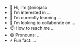 - 👋 Hi, I’m @miojaso
- 👀 I’m interested in ...
- 🌱 I’m currently learning ...
- 💞️ I’m looking to collaborate on ...
- 📫 How to reach me ...
- 😄 Pronouns: ...
- ⚡ Fun fact: ...

<!---
miojaso/miojaso is a ✨ special ✨ repository because its `README.md` (this file) appears on your GitHub profile.
You can click the Preview link to take a look at your changes.
--->
